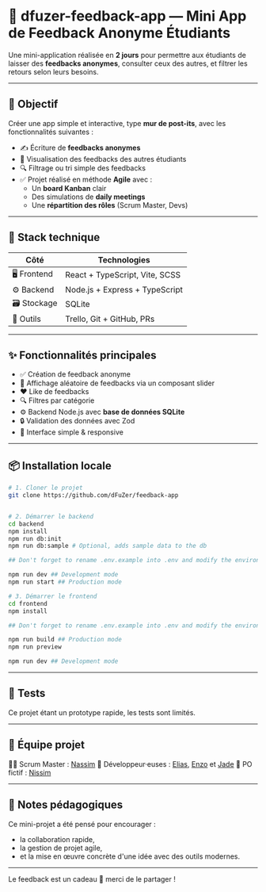 # 🧠 dfuzer-feedback-app — Mini App de Feedback Anonyme Étudiants

Une mini-application réalisée en **2 jours** pour permettre aux étudiants de laisser des **feedbacks anonymes**, consulter ceux des autres, et filtrer les retours selon leurs besoins.

---

## 🚀 Objectif

Créer une app simple et interactive, type **mur de post-its**, avec les fonctionnalités suivantes :

- ✍️ Écriture de **feedbacks anonymes**
- 👀 Visualisation des feedbacks des autres étudiants
- 🔍 Filtrage ou tri simple des feedbacks
- ✅ Projet réalisé en méthode **Agile** avec :
  - Un **board Kanban** clair
  - Des simulations de **daily meetings**
  - Une **répartition des rôles** (Scrum Master, Devs)

---

## 🧱 Stack technique

| Côté        | Technologies                         |
|-------------|--------------------------------------|
| 🖥️ Frontend | React + TypeScript, Vite, SCSS       |
| ⚙️ Backend  | Node.js + Express + TypeScript       |
| 🗃️ Stockage | SQLite                               |
| 🧰 Outils    | Trello, Git + GitHub, PRs           |

---

## ✨ Fonctionnalités principales

- ✅ Création de feedback anonyme
- 🎲 Affichage aléatoire de feedbacks via un composant slider
- ❤️ Like de feedbacks
- 🔍 Filtres par catégorie
- ⚙️ Backend Node.js avec **base de données SQLite**
- 🔒 Validation des données avec Zod
- 💅 Interface simple & responsive

---

## 📦 Installation locale

```bash
# 1. Cloner le projet
git clone https://github.com/dFuZer/feedback-app


# 2. Démarrer le backend
cd backend
npm install
npm run db:init
npm run db:sample # Optional, adds sample data to the db

## Don't forget to rename .env.example into .env and modify the environment variables before running

npm run dev ## Development mode
npm run start ## Production mode

# 3. Démarrer le frontend
cd frontend
npm install

## Don't forget to rename .env.example into .env and modify the environment variables before running

npm run build ## Production mode
npm run preview

npm run dev ## Development mode
```

---

## 🧪 Tests

Ce projet étant un prototype rapide, les tests sont limités.

---

## 👥 Équipe projet

👨‍💻 Scrum Master : [Nassim](https://github.com/Merce213)
🧠 Développeur·euses : [Elias](https://github.com/Eliaslvr), [Enzo](https://github.com/dFuZer) et [Jade](https://github.com/Sharizhai)
🎯 PO fictif : [Nissim](https://github.com/ndjerrou)

---

## 📌 Notes pédagogiques

Ce mini-projet a été pensé pour encourager :
- la collaboration rapide,
- la gestion de projet agile,
- et la mise en œuvre concrète d'une idée avec des outils modernes.

---

Le feedback est un cadeau 🎁 merci de le partager !